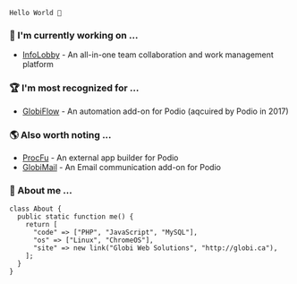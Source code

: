 ```
Hello World 👋
```

### 🚧 I'm currently working on ...
 - [InfoLobby](https://infolobby.com) - An all-in-one team collaboration and work management platform

### 🏆 I'm most recognized for ...
 - [GlobiFlow](https://workflow-automation.podio.com/) - An automation add-on for Podio (aqcuired by Podio in 2017)

### 🌎 Also worth noting ...
 - [ProcFu](https://procfu.com) - An external app builder for Podio
 - [GlobiMail](http://www.globimail.com) - An Email communication add-on for Podio

### 🧔 About me ...
```
class About {
  public static function me() {
    return [
      "code" => ["PHP", "JavaScript", "MySQL"],
      "os" => ["Linux", "ChromeOS"],
      "site" => new link("Globi Web Solutions", "http://globi.ca"),
    ];
  }
}
```
